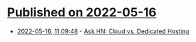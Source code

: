 # [Published on 2022-05-16](index.md)

* [2022-05-16, 11:09:48](https://news.ycombinator.com/item?id=31395552) - [Ask HN: Cloud vs. Dedicated Hosting](https://news.ycombinator.com/item?id=31395552)
